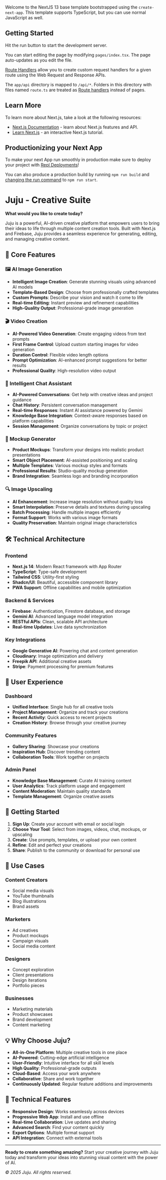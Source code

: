 Welcome to the NextJS 13 base template bootstrapped using the `create-next-app`. This template supports TypeScript, but you can use normal JavaScript as well.

## Getting Started

Hit the run button to start the development server.

You can start editing the page by modifying `pages/index.tsx`. The page auto-updates as you edit the file.

[Route Handlers](https://nextjs.org/docs/app/building-your-application/routing/route-handlers) allow you to create custom request handlers for a given route using the Web Request and Response APIs.

The `app/api` directory is mapped to `/api/*`. Folders in this directory with files named `route.ts` are treated as [Route handlers](https://nextjs.org/docs/app/building-your-application/routing/route-handlers) instead of pages.

## Learn More

To learn more about Next.js, take a look at the following resources:

- [Next.js Documentation](https://nextjs.org/docs) - learn about Next.js features and API.
- [Learn Next.js](https://nextjs.org/learn) - an interactive Next.js tutorial.

## Productionizing your Next App

To make your next App run smoothly in production make sure to deploy your project with [Repl Deployments](https://docs.replit.com/hosting/deployments/about-deployments)!

You can also produce a production build by running `npm run build` and [changing the run command](https://docs.replit.com/programming-ide/configuring-repl#run) to `npm run start`.
# Juju - Creative Suite

**What would you like to create today?**

Juju is a powerful, AI-driven creative platform that empowers users to bring their ideas to life through multiple content creation tools. Built with Next.js and Firebase, Juju provides a seamless experience for generating, editing, and managing creative content.

## 🎨 Core Features

### 🖼️ AI Image Generation
- **Intelligent Image Creation**: Generate stunning visuals using advanced AI models
- **Template-Based Design**: Choose from professionally crafted templates
- **Custom Prompts**: Describe your vision and watch it come to life
- **Real-time Editing**: Instant preview and refinement capabilities
- **High-Quality Output**: Professional-grade image generation

### 🎬 Video Creation
- **AI-Powered Video Generation**: Create engaging videos from text prompts
- **First Frame Control**: Upload custom starting images for video generation
- **Duration Control**: Flexible video length options
- **Prompt Optimization**: AI-enhanced prompt suggestions for better results
- **Professional Quality**: High-resolution video output

### 💬 Intelligent Chat Assistant
- **AI-Powered Conversations**: Get help with creative ideas and project guidance
- **Chat History**: Persistent conversation management
- **Real-time Responses**: Instant AI assistance powered by Gemini
- **Knowledge Base Integration**: Context-aware responses based on platform capabilities
- **Session Management**: Organize conversations by topic or project

### 📱 Mockup Generator
- **Product Mockups**: Transform your designs into realistic product presentations
- **Smart Object Placement**: AI-assisted positioning and scaling
- **Multiple Templates**: Various mockup styles and formats
- **Professional Results**: Studio-quality mockup generation
- **Brand Integration**: Seamless logo and branding incorporation

### 🔍 Image Upscaling
- **AI Enhancement**: Increase image resolution without quality loss
- **Smart Interpolation**: Preserve details and textures during upscaling
- **Batch Processing**: Handle multiple images efficiently
- **Format Support**: Works with various image formats
- **Quality Preservation**: Maintain original image characteristics

## 🛠️ Technical Architecture

### Frontend
- **Next.js 14**: Modern React framework with App Router
- **TypeScript**: Type-safe development
- **Tailwind CSS**: Utility-first styling
- **Shadcn/UI**: Beautiful, accessible component library
- **PWA Support**: Offline capabilities and mobile optimization

### Backend & Services
- **Firebase**: Authentication, Firestore database, and storage
- **Gemini AI**: Advanced language model integration
- **RESTful APIs**: Clean, scalable API architecture
- **Real-time Updates**: Live data synchronization

### Key Integrations
- **Google Generative AI**: Powering chat and content generation
- **Cloudinary**: Image optimization and delivery
- **Freepik API**: Additional creative assets
- **Stripe**: Payment processing for premium features

## 🎯 User Experience

### Dashboard
- **Unified Interface**: Single hub for all creative tools
- **Project Management**: Organize and track your creations
- **Recent Activity**: Quick access to recent projects
- **Creation History**: Browse through your creative journey

### Community Features
- **Gallery Sharing**: Showcase your creations
- **Inspiration Hub**: Discover trending content
- **Collaboration Tools**: Work together on projects

### Admin Panel
- **Knowledge Base Management**: Curate AI training content
- **User Analytics**: Track platform usage and engagement
- **Content Moderation**: Maintain quality standards
- **Template Management**: Organize creative assets

## 🚀 Getting Started

1. **Sign Up**: Create your account with email or social login
2. **Choose Your Tool**: Select from images, videos, chat, mockups, or upscaling
3. **Create**: Use prompts, templates, or upload your own content
4. **Refine**: Edit and perfect your creations
5. **Share**: Publish to the community or download for personal use

## 🎨 Use Cases

### Content Creators
- Social media visuals
- YouTube thumbnails
- Blog illustrations
- Brand assets

### Marketers
- Ad creatives
- Product mockups
- Campaign visuals
- Social media content

### Designers
- Concept exploration
- Client presentations
- Design iterations
- Portfolio pieces

### Businesses
- Marketing materials
- Product showcases
- Brand development
- Content marketing

## 💡 Why Choose Juju?

- **All-in-One Platform**: Multiple creative tools in one place
- **AI-Powered**: Cutting-edge artificial intelligence
- **User-Friendly**: Intuitive interface for all skill levels
- **High Quality**: Professional-grade outputs
- **Cloud-Based**: Access your work anywhere
- **Collaborative**: Share and work together
- **Continuously Updated**: Regular feature additions and improvements

## 🔧 Technical Features

- **Responsive Design**: Works seamlessly across devices
- **Progressive Web App**: Install and use offline
- **Real-time Collaboration**: Live updates and sharing
- **Advanced Search**: Find your content quickly
- **Export Options**: Multiple format support
- **API Integration**: Connect with external tools

---

**Ready to create something amazing?** Start your creative journey with Juju today and transform your ideas into stunning visual content with the power of AI.

*© 2025 Juju. All rights reserved.*

